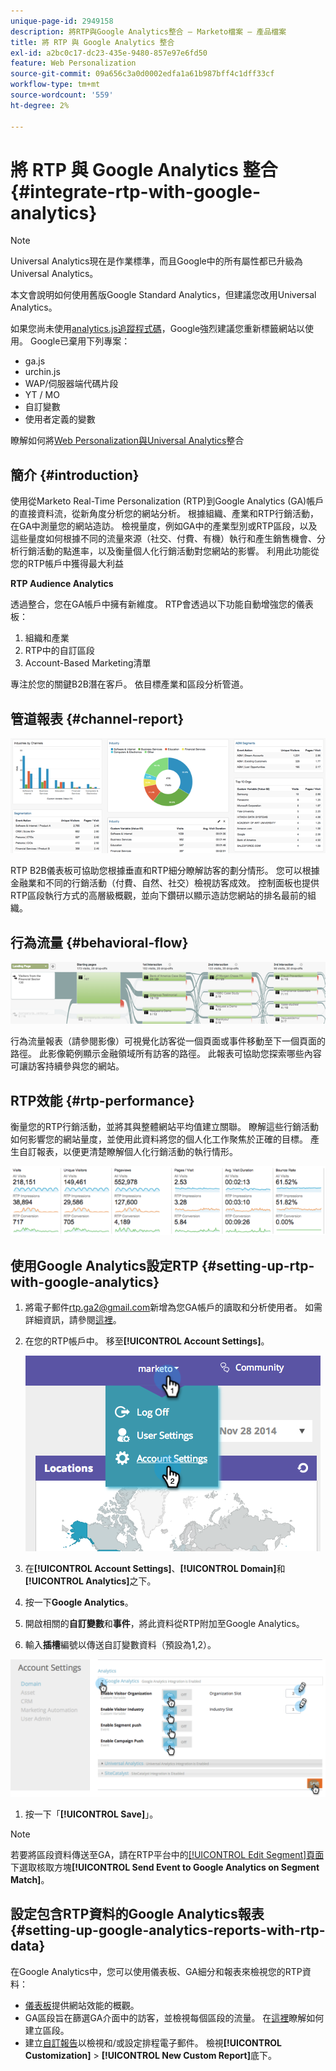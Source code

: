 ```yaml
---
unique-page-id: 2949158
description: 將RTP與Google Analytics整合 — Marketo檔案 — 產品檔案
title: 將 RTP 與 Google Analytics 整合
exl-id: a2bc0c17-dc23-435e-9480-857e97e6fd50
feature: Web Personalization
source-git-commit: 09a656c3a0d0002edfa1a61b987bff4c1dff33cf
workflow-type: tm+mt
source-wordcount: '559'
ht-degree: 2%

---
```


# 將 RTP 與 Google Analytics 整合 {#integrate-rtp-with-google-analytics}

>[!NOTE]
>
>Universal Analytics現在是作業標準，而且Google中的所有屬性都已升級為Universal Analytics。
>
>本文會說明如何使用舊版Google Standard Analytics，但建議您改用Universal Analytics。
>
>如果您尚未使用[analytics.js追蹤程式碼](https://developers.google.com/analytics/devguides/collection/analyticsjs/)，Google強烈建議您重新標籤網站以使用。 Google已棄用下列專案：
>
>* ga.js
>* urchin.js
>* WAP/伺服器端代碼片段
>* YT / MO
>* 自訂變數
>* 使用者定義的變數
>
>瞭解如何將[Web Personalization與Universal Analytics](/help/marketo/product-docs/web-personalization/reporting-for-web-personalization/web-analytics-integrations/integrate-rtp-with-google-universal-analytics.md)整合

## 簡介 {#introduction}

使用從Marketo Real-Time Personalization (RTP)到Google Analytics (GA)帳戶的直接資料流，從新角度分析您的網站分析。 根據組織、產業和RTP行銷活動，在GA中測量您的網站造訪。 檢視量度，例如GA中的產業型別或RTP區段，以及這些量度如何根據不同的流量來源（社交、付費、有機）執行和產生銷售機會、分析行銷活動的點進率，以及衡量個人化行銷活動對您網站的影響。 利用此功能從您的RTP帳戶中獲得最大利益

**RTP Audience Analytics**

透過整合，您在GA帳戶中擁有新維度。 RTP會透過以下功能自動增強您的儀表板：

1. 組織和產業
1. RTP中的自訂區段
1. Account-Based Marketing清單

專注於您的關鍵B2B潛在客戶。 依目標產業和區段分析管道。

## 管道報表 {#channel-report}

![](assets/image2014-11-28-16-3a39-3a28.png)

RTP B2B儀表板可協助您根據垂直和RTP細分瞭解訪客的劃分情形。 您可以根據金融業和不同的行銷活動（付費、自然、社交）檢視訪客成效。 控制面板也提供RTP區段執行方式的高層級概觀，並向下鑽研以顯示造訪您網站的排名最前的組織。

## 行為流量 {#behavioral-flow}

![](assets/image2014-11-28-16-3a40-3a43.png)

行為流量報表（請參閱影像）可視覺化訪客從一個頁面或事件移動至下一個頁面的路徑。 此影像範例顯示金融領域所有訪客的路徑。 此報表可協助您探索哪些內容可讓訪客持續參與您的網站。

## RTP效能 {#rtp-performance}

衡量您的RTP行銷活動，並將其與整體網站平均值建立關聯。 瞭解這些行銷活動如何影響您的網站量度，並使用此資料將您的個人化工作聚焦於正確的目標。 產生自訂報表，以便更清楚瞭解個人化行銷活動的執行情形。

![](assets/image2014-11-28-16-3a47-3a0.png)

## 使用Google Analytics設定RTP {#setting-up-rtp-with-google-analytics}

1. 將電子郵件<rtp.ga2@gmail.com>新增為您GA帳戶的讀取和分析使用者。 如需詳細資訊，請參閱[這裡](https://support.google.com/analytics/answer/2884495?hl=en)。

1. 在您的RTP帳戶中。 移至&#x200B;**[!UICONTROL Account Settings]**。

   ![](assets/image2014-11-28-16-3a54-3a40.png)

1. 在&#x200B;**[!UICONTROL Account Settings]**、**[!UICONTROL Domain]**&#x200B;和&#x200B;**[!UICONTROL Analytics]**&#x200B;之下。

1. 按一下&#x200B;**Google Analytics**。

1. 開啟相關的&#x200B;**自訂變數**&#x200B;和&#x200B;**事件**，將此資料從RTP附加至Google Analytics。

1. 輸入&#x200B;**插槽**&#x200B;編號以傳送自訂變數資料（預設為1,2）。

![](assets/image2014-11-28-17-3a0-3a17.png)

1. 按一下「**[!UICONTROL Save]**」。

>[!NOTE]
>
>若要將區段資料傳送至GA，請在RTP平台中的[[!UICONTROL Edit Segment]頁面](/help/marketo/product-docs/web-personalization/using-web-segments/create-a-basic-web-segment.md)下選取核取方塊&#x200B;**[!UICONTROL Send Event to Google Analytics on Segment Match]**。

## 設定包含RTP資料的Google Analytics報表 {#setting-up-google-analytics-reports-with-rtp-data}

在Google Analytics中，您可以使用儀表板、GA細分和報表來檢視您的RTP資料：

* [儀表板](https://support.google.com/analytics/answer/1068216?hl=en)提供網站效能的概觀。
* GA區段旨在篩選GA介面中的訪客，並檢視每個區段的流量。 在[這裡](https://support.google.com/analytics/answer/3124493?hl=en)瞭解如何建立區段。
* 建立[自訂報告](https://support.google.com/analytics/answer/1033013?hl=en)以檢視和/或設定排程電子郵件。 檢視&#x200B;**[!UICONTROL Customization]** > **[!UICONTROL New Custom Report]**&#x200B;底下。
